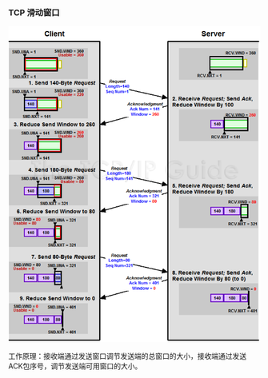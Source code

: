 ### TCP 滑动窗口

![](assest/img/tcpmovingwindow.png)

工作原理：接收端通过发送窗口调节发送端的总窗口的大小，接收端通过发送ACK包序号，调节发送端可用窗口的大小。